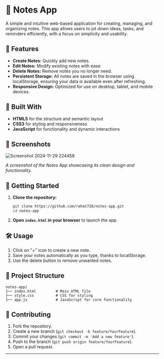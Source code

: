 # 📝 Notes App

A simple and intuitive web-based application for creating, managing, and organizing notes. This app allows users to jot down ideas, tasks, and reminders efficiently, with a focus on simplicity and usability.

## 🚀 Features

- **Create Notes:** Quickly add new notes.  
- **Edit Notes:** Modify existing notes with ease.  
- **Delete Notes:** Remove notes you no longer need.  
- **Persistent Storage:** All notes are saved in the browser using localStorage, ensuring your data is available even after refreshing.  
- **Responsive Design:** Optimized for use on desktop, tablet, and mobile devices.

## 🎨 Built With

- **HTML5** for the structure and semantic layout  
- **CSS3** for styling and responsiveness  
- **JavaScript** for functionality and dynamic interactions  

## 📸 Screenshots

![Screenshot 2024-11-29 224458](https://github.com/user-attachments/assets/1ca5ffdd-fa47-4dbb-ba8c-0df8339e42b4)

_A screenshot of the Notes App showcasing its clean design and functionality._

## 🔧 Getting Started

1. **Clone the repository:**

   ```bash
   git clone https://github.com/rahat728/notes-app.git
   cd notes-app
   ```

2. **Open `index.html` in your browser** to launch the app.

## 🛠 Usage

1. Click on "+" icon to create a new note.  
3. Save your notes automatically as you type, thanks to localStorage.  
4. Use the delete button to remove unwanted notes.

## 📂 Project Structure

```plaintext
notes-app/
├── index.html         # Main HTML file
├── style.css          # CSS for styling
├── app.js             # JavaScript for core functionality
```

## 🤝 Contributing

1. Fork the repository.  
2. Create a new branch (`git checkout -b feature/YourFeature`).  
3. Commit your changes (`git commit -m 'Add a new feature'`).  
4. Push to the branch (`git push origin feature/YourFeature`).  
5. Open a pull request.  
---


